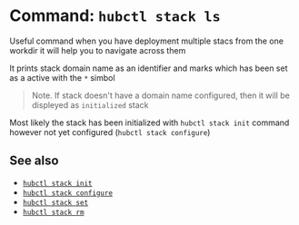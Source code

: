 # Command: `hubctl stack ls`

Useful command when you have deployment multiple stacs from the one workdir it will help you to navigate across them

It prints stack domain name as an identifier and marks which has been set as a active with the `*` simbol

> Note. If stack doesn't have a domain name configured, then it will be displeyed as `initialized` stack

Most likely the stack has been initialized with `hubctl stack init` command however not yet configured (`hubctl stack configure`)

## See also

* [`hubctl stack init`](hub-stack-init.md)
* [`hubctl stack configure`](hub-stack-configure.md)
* [`hubctl stack set`](hub-stack-set.md)
* [`hubctl stack rm`](hub-stack-unconfigure.md)

